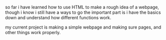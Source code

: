 so far i have learned how to use HTML to make a rough idea of a webpage, though i know i still have a ways to go the important part is i have the basics down and understand how different functions work. 

my current project is making a simple webpage and making sure pages, and other things work properly.  
